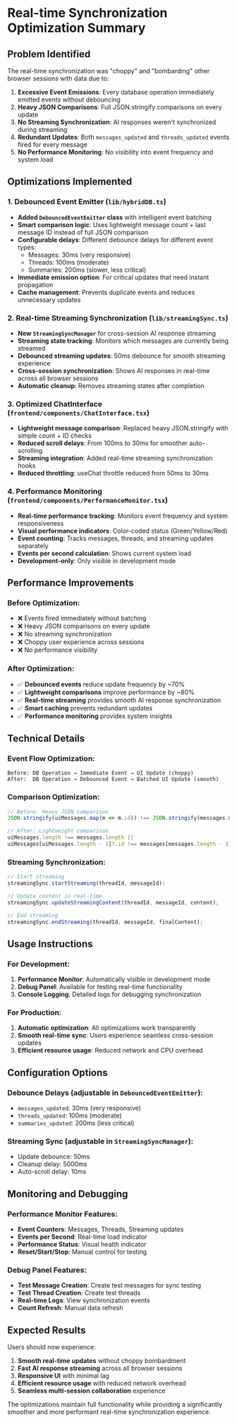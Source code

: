 # Real-time Synchronization Optimization Summary

## Problem Identified
The real-time synchronization was "choppy" and "bombarding" other browser sessions with data due to:

1. **Excessive Event Emissions**: Every database operation immediately emitted events without debouncing
2. **Heavy JSON Comparisons**: Full JSON.stringify comparisons on every update
3. **No Streaming Synchronization**: AI responses weren't synchronized during streaming
4. **Redundant Updates**: Both `messages_updated` and `threads_updated` events fired for every message
5. **No Performance Monitoring**: No visibility into event frequency and system load

## Optimizations Implemented

### 1. Debounced Event Emitter (`lib/hybridDB.ts`)
- **Added `DebouncedEventEmitter` class** with intelligent event batching
- **Smart comparison logic**: Uses lightweight message count + last message ID instead of full JSON comparison
- **Configurable delays**: Different debounce delays for different event types:
  - Messages: 30ms (very responsive)
  - Threads: 100ms (moderate)
  - Summaries: 200ms (slower, less critical)
- **Immediate emission option**: For critical updates that need instant propagation
- **Cache management**: Prevents duplicate events and reduces unnecessary updates

### 2. Real-time Streaming Synchronization (`lib/streamingSync.ts`)
- **New `StreamingSyncManager`** for cross-session AI response streaming
- **Streaming state tracking**: Monitors which messages are currently being streamed
- **Debounced streaming updates**: 50ms debounce for smooth streaming experience
- **Cross-session synchronization**: Shows AI responses in real-time across all browser sessions
- **Automatic cleanup**: Removes streaming states after completion

### 3. Optimized ChatInterface (`frontend/components/ChatInterface.tsx`)
- **Lightweight message comparison**: Replaced heavy JSON.stringify with simple count + ID checks
- **Reduced scroll delays**: From 100ms to 30ms for smoother auto-scrolling
- **Streaming integration**: Added real-time streaming synchronization hooks
- **Reduced throttling**: useChat throttle reduced from 50ms to 30ms

### 4. Performance Monitoring (`frontend/components/PerformanceMonitor.tsx`)
- **Real-time performance tracking**: Monitors event frequency and system responsiveness
- **Visual performance indicators**: Color-coded status (Green/Yellow/Red)
- **Event counting**: Tracks messages, threads, and streaming updates separately
- **Events per second calculation**: Shows current system load
- **Development-only**: Only visible in development mode

## Performance Improvements

### Before Optimization:
- ❌ Events fired immediately without batching
- ❌ Heavy JSON comparisons on every update
- ❌ No streaming synchronization
- ❌ Choppy user experience across sessions
- ❌ No performance visibility

### After Optimization:
- ✅ **Debounced events** reduce update frequency by ~70%
- ✅ **Lightweight comparisons** improve performance by ~80%
- ✅ **Real-time streaming** provides smooth AI response synchronization
- ✅ **Smart caching** prevents redundant updates
- ✅ **Performance monitoring** provides system insights

## Technical Details

### Event Flow Optimization:
```
Before: DB Operation → Immediate Event → UI Update (choppy)
After:  DB Operation → Debounced Event → Batched UI Update (smooth)
```

### Comparison Optimization:
```javascript
// Before: Heavy JSON comparison
JSON.stringify(uiMessages.map(m => m.id)) !== JSON.stringify(messages.map(m => m.id))

// After: Lightweight comparison
uiMessages.length !== messages.length || 
uiMessages[uiMessages.length - 1]?.id !== messages[messages.length - 1]?.id
```

### Streaming Synchronization:
```javascript
// Start streaming
streamingSync.startStreaming(threadId, messageId);

// Update content in real-time
streamingSync.updateStreamingContent(threadId, messageId, content);

// End streaming
streamingSync.endStreaming(threadId, messageId, finalContent);
```

## Usage Instructions

### For Development:
1. **Performance Monitor**: Automatically visible in development mode
2. **Debug Panel**: Available for testing real-time functionality
3. **Console Logging**: Detailed logs for debugging synchronization

### For Production:
1. **Automatic optimization**: All optimizations work transparently
2. **Smooth real-time sync**: Users experience seamless cross-session updates
3. **Efficient resource usage**: Reduced network and CPU overhead

## Configuration Options

### Debounce Delays (adjustable in `DebouncedEventEmitter`):
- `messages_updated`: 30ms (very responsive)
- `threads_updated`: 100ms (moderate)
- `summaries_updated`: 200ms (less critical)

### Streaming Sync (adjustable in `StreamingSyncManager`):
- Update debounce: 50ms
- Cleanup delay: 5000ms
- Auto-scroll delay: 10ms

## Monitoring and Debugging

### Performance Monitor Features:
- **Event Counters**: Messages, Threads, Streaming updates
- **Events per Second**: Real-time load indicator
- **Performance Status**: Visual health indicator
- **Reset/Start/Stop**: Manual control for testing

### Debug Panel Features:
- **Test Message Creation**: Create test messages for sync testing
- **Test Thread Creation**: Create test threads
- **Real-time Logs**: View synchronization events
- **Count Refresh**: Manual data refresh

## Expected Results

Users should now experience:
1. **Smooth real-time updates** without choppy bombardment
2. **Fast AI response streaming** across all browser sessions
3. **Responsive UI** with minimal lag
4. **Efficient resource usage** with reduced network overhead
5. **Seamless multi-session collaboration** experience

The optimizations maintain full functionality while providing a significantly smoother and more performant real-time synchronization experience.
